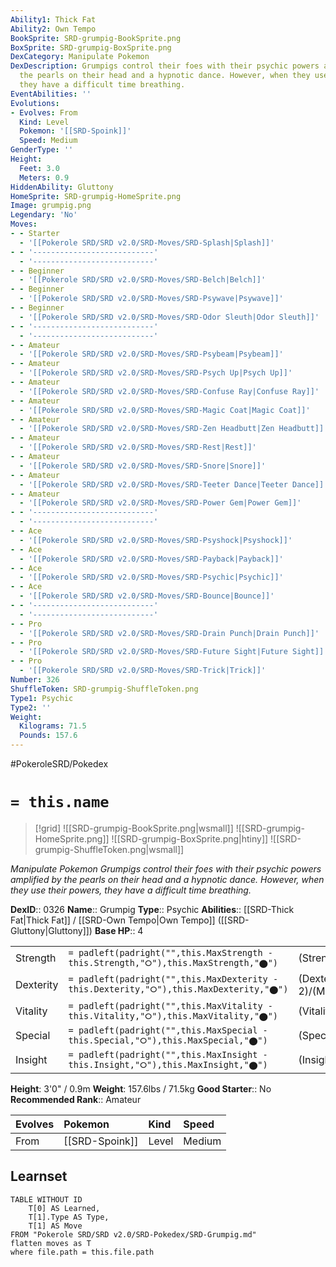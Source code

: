 ```yaml
---
Ability1: Thick Fat
Ability2: Own Tempo
BookSprite: SRD-grumpig-BookSprite.png
BoxSprite: SRD-grumpig-BoxSprite.png
DexCategory: Manipulate Pokemon
DexDescription: Grumpigs control their foes with their psychic powers amplified by
  the pearls on their head and a hypnotic dance. However, when they use their powers,
  they have a difficult time breathing.
EventAbilities: ''
Evolutions:
- Evolves: From
  Kind: Level
  Pokemon: '[[SRD-Spoink]]'
  Speed: Medium
GenderType: ''
Height:
  Feet: 3.0
  Meters: 0.9
HiddenAbility: Gluttony
HomeSprite: SRD-grumpig-HomeSprite.png
Image: grumpig.png
Legendary: 'No'
Moves:
- - Starter
  - '[[Pokerole SRD/SRD v2.0/SRD-Moves/SRD-Splash|Splash]]'
- - '---------------------------'
  - '---------------------------'
- - Beginner
  - '[[Pokerole SRD/SRD v2.0/SRD-Moves/SRD-Belch|Belch]]'
- - Beginner
  - '[[Pokerole SRD/SRD v2.0/SRD-Moves/SRD-Psywave|Psywave]]'
- - Beginner
  - '[[Pokerole SRD/SRD v2.0/SRD-Moves/SRD-Odor Sleuth|Odor Sleuth]]'
- - '---------------------------'
  - '---------------------------'
- - Amateur
  - '[[Pokerole SRD/SRD v2.0/SRD-Moves/SRD-Psybeam|Psybeam]]'
- - Amateur
  - '[[Pokerole SRD/SRD v2.0/SRD-Moves/SRD-Psych Up|Psych Up]]'
- - Amateur
  - '[[Pokerole SRD/SRD v2.0/SRD-Moves/SRD-Confuse Ray|Confuse Ray]]'
- - Amateur
  - '[[Pokerole SRD/SRD v2.0/SRD-Moves/SRD-Magic Coat|Magic Coat]]'
- - Amateur
  - '[[Pokerole SRD/SRD v2.0/SRD-Moves/SRD-Zen Headbutt|Zen Headbutt]]'
- - Amateur
  - '[[Pokerole SRD/SRD v2.0/SRD-Moves/SRD-Rest|Rest]]'
- - Amateur
  - '[[Pokerole SRD/SRD v2.0/SRD-Moves/SRD-Snore|Snore]]'
- - Amateur
  - '[[Pokerole SRD/SRD v2.0/SRD-Moves/SRD-Teeter Dance|Teeter Dance]]'
- - Amateur
  - '[[Pokerole SRD/SRD v2.0/SRD-Moves/SRD-Power Gem|Power Gem]]'
- - '---------------------------'
  - '---------------------------'
- - Ace
  - '[[Pokerole SRD/SRD v2.0/SRD-Moves/SRD-Psyshock|Psyshock]]'
- - Ace
  - '[[Pokerole SRD/SRD v2.0/SRD-Moves/SRD-Payback|Payback]]'
- - Ace
  - '[[Pokerole SRD/SRD v2.0/SRD-Moves/SRD-Psychic|Psychic]]'
- - Ace
  - '[[Pokerole SRD/SRD v2.0/SRD-Moves/SRD-Bounce|Bounce]]'
- - '---------------------------'
  - '---------------------------'
- - Pro
  - '[[Pokerole SRD/SRD v2.0/SRD-Moves/SRD-Drain Punch|Drain Punch]]'
- - Pro
  - '[[Pokerole SRD/SRD v2.0/SRD-Moves/SRD-Future Sight|Future Sight]]'
- - Pro
  - '[[Pokerole SRD/SRD v2.0/SRD-Moves/SRD-Trick|Trick]]'
Number: 326
ShuffleToken: SRD-grumpig-ShuffleToken.png
Type1: Psychic
Type2: ''
Weight:
  Kilograms: 71.5
  Pounds: 157.6
---
```


#PokeroleSRD/Pokedex

# `= this.name`

> [!grid]
> ![[SRD-grumpig-BookSprite.png|wsmall]]
> ![[SRD-grumpig-HomeSprite.png]]
> ![[SRD-grumpig-BoxSprite.png|htiny]]
> ![[SRD-grumpig-ShuffleToken.png|wsmall]]


*Manipulate Pokemon*
*Grumpigs control their foes with their psychic powers amplified by the pearls on their head and a hypnotic dance. However, when they use their powers, they have a difficult time breathing.*

**DexID**:: 0326
**Name**:: Grumpig
**Type**:: Psychic
**Abilities**:: [[SRD-Thick Fat|Thick Fat]] / [[SRD-Own Tempo|Own Tempo]] ([[SRD-Gluttony|Gluttony]])
**Base HP**:: 4

|           |                                                                                        |                                          |
| --------- | -------------------------------------------------------------------------------------- | ---------------------------------------- |
| Strength  | `= padleft(padright("",this.MaxStrength - this.Strength,"⭘"),this.MaxStrength,"⬤")`    | (Strength::2)/(MaxStrength::4)   |
| Dexterity | `= padleft(padright("",this.MaxDexterity - this.Dexterity,"⭘"),this.MaxDexterity,"⬤")` | (Dexterity:: 2)/(MaxDexterity::5) |
| Vitality  | `= padleft(padright("",this.MaxVitality - this.Vitality,"⭘"),this.MaxVitality,"⬤")`    | (Vitality::2)/(MaxVitality::4)   |
| Special   | `= padleft(padright("",this.MaxSpecial - this.Special,"⭘"),this.MaxSpecial,"⬤")`       | (Special::2)/(MaxSpecial::5)     |
| Insight   | `= padleft(padright("",this.MaxInsight - this.Insight,"⭘"),this.MaxInsight,"⬤")`       | (Insight::3)/(MaxInsight::6)     |

**Height**: 3'0" / 0.9m
**Weight**: 157.6lbs / 71.5kg
**Good Starter**:: No
**Recommended Rank**:: Amateur

| Evolves   | Pokemon        | Kind   | Speed   |
|:----------|:---------------|:-------|:--------|
| From      | [[SRD-Spoink]] | Level  | Medium  |

## Learnset

```dataview
TABLE WITHOUT ID
    T[0] AS Learned,
    T[1].Type AS Type,
    T[1] AS Move
FROM "Pokerole SRD/SRD v2.0/SRD-Pokedex/SRD-Grumpig.md"
flatten moves as T
where file.path = this.file.path
```
